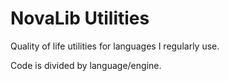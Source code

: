 # NovaLib Utilities

Quality of life utilities for languages I regularly use.

Code is divided by language/engine.
